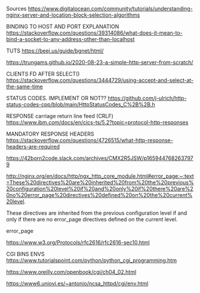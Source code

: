 Sources
https://www.digitalocean.com/community/tutorials/understanding-nginx-server-and-location-block-selection-algorithms

BINDING TO HOST AND PORT EXPLANATION
https://stackoverflow.com/questions/39314086/what-does-it-mean-to-bind-a-socket-to-any-address-other-than-localhost

TUTS
https://beej.us/guide/bgnet/html/

https://trungams.github.io/2020-08-23-a-simple-http-server-from-scratch/

CLIENTS FD AFTER SELECT()
https://stackoverflow.com/questions/3444729/using-accept-and-select-at-the-same-time

STATUS CODES. IMPLEMENT OR NOT??
https://github.com/j-ulrich/http-status-codes-cpp/blob/main/HttpStatusCodes_C%2B%2B.h


RESPONSE carriage return line feed (CRLF)
https://www.ibm.com/docs/en/cics-ts/5.2?topic=protocol-http-responses

MANDATORY RESPONSE HEADERS
https://stackoverflow.com/questions/4726515/what-http-response-headers-are-required

https://42born2code.slack.com/archives/CMX2R5JSW/p1659447682637979


http://nginx.org/en/docs/http/ngx_http_core_module.html#error_page:~:text=These%20directives%20are%20inherited%20from%20the%20previous%20configuration%20level%20if%20and%20only%20if%20there%20are%20no%20error_page%20directives%20defined%20on%20the%20current%20level.

These directives are inherited from the previous configuration level if and only if there are no error_page directives defined on the current level.

error_page

https://www.w3.org/Protocols/rfc2616/rfc2616-sec10.html

CGI BINS ENVS
https://www.tutorialspoint.com/python/python_cgi_programming.htm

https://www.oreilly.com/openbook/cgi/ch04_02.html

https://www6.uniovi.es/~antonio/ncsa_httpd/cgi/env.html

